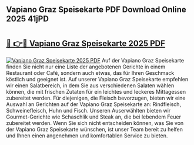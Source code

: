## Vapiano Graz Speisekarte PDF Download Online 2025 41jPD

# <h2><a href="http://gc9l415.nevu.top/?p=Vapiano+Graz+Speisekarte">🔗 👉🔴 Vapiano Graz Speisekarte 2025 PDF</a></h2>

[![Vapiano Graz Speisekarte 2025 PDF](https://i.imgur.com/dBaPXMq.png)](http://gc9l415.nevu.top/?p=Vapiano+Graz+Speisekarte)
Auf der Vapiano Graz Speisekarte finden Sie nicht nur eine Liste der angebotenen Gerichte in einem Restaurant oder Café, sondern auch etwas, das für Ihren Geschmack köstlich und geeignet ist. Auf unserer Vapiano Graz Speisekarte empfehlen wir einen Salatbereich, in dem Sie aus verschiedenen Salaten wählen können, die mit frischen Zutaten für ein leichtes und leckeres Mittagessen zubereitet werden. Für diejenigen, die Fleisch bevorzugen, bieten wir eine Auswahl an Gerichten auf der Vapiano Graz Speisekarte an: Rindfleisch, Schweinefleisch, Huhn und Fisch. Unseren Auserwählten bieten wir Gourmet-Gerichte wie Schaschlik und Steak an, die bei lebendem Feuer zubereitet werden. Wenn Sie sich nicht entscheiden können, was Sie von der Vapiano Graz Speisekarte wünschen, ist unser Team bereit zu helfen und Ihnen einen angenehmen und komfortablen Service zu bieten.

